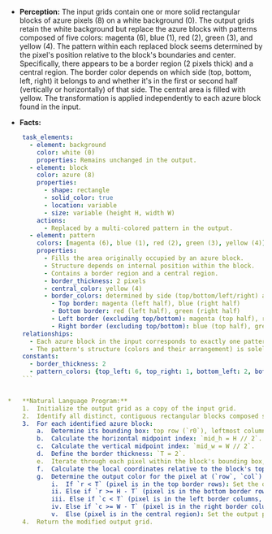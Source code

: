 *   **Perception:** The input grids contain one or more solid rectangular blocks of azure pixels (8) on a white background (0). The output grids retain the white background but replace the azure blocks with patterns composed of five colors: magenta (6), blue (1), red (2), green (3), and yellow (4). The pattern within each replaced block seems determined by the pixel's position relative to the block's boundaries and center. Specifically, there appears to be a border region (2 pixels thick) and a central region. The border color depends on which side (top, bottom, left, right) it belongs to and whether it's in the first or second half (vertically or horizontally) of that side. The central area is filled with yellow. The transformation is applied independently to each azure block found in the input.

*   **Facts:**
    
```yaml
    task_elements:
      - element: background
        color: white (0)
        properties: Remains unchanged in the output.
      - element: block
        color: azure (8)
        properties:
          - shape: rectangle
          - solid_color: true
          - location: variable
          - size: variable (height H, width W)
        actions:
          - Replaced by a multi-colored pattern in the output.
      - element: pattern
        colors: [magenta (6), blue (1), red (2), green (3), yellow (4)]
        properties:
          - Fills the area originally occupied by an azure block.
          - Structure depends on internal position within the block.
          - Contains a border region and a central region.
          - border_thickness: 2 pixels
          - central_color: yellow (4)
          - border_colors: determined by side (top/bottom/left/right) and position relative to block midpoints (H//2, W//2).
            - Top border: magenta (left half), blue (right half)
            - Bottom border: red (left half), green (right half)
            - Left border (excluding top/bottom): magenta (top half), red (bottom half)
            - Right border (excluding top/bottom): blue (top half), green (bottom half)
    relationships:
      - Each azure block in the input corresponds to exactly one patterned block in the output, occupying the same bounding box.
      - The pattern's structure (colors and their arrangement) is solely determined by the dimensions (H, W) of the original azure block and the relative coordinates within it.
    constants:
      - border_thickness: 2
      - pattern_colors: {top_left: 6, top_right: 1, bottom_left: 2, bottom_right: 3, center: 4}
    ```


*   **Natural Language Program:**
    1.  Initialize the output grid as a copy of the input grid.
    2.  Identify all distinct, contiguous rectangular blocks composed solely of azure pixels (8).
    3.  For each identified azure block:
        a.  Determine its bounding box: top row (`r0`), leftmost column (`c0`), height (`H`), and width (`W`).
        b.  Calculate the horizontal midpoint index: `mid_h = H // 2`.
        c.  Calculate the vertical midpoint index: `mid_w = W // 2`.
        d.  Define the border thickness: `T = 2`.
        e.  Iterate through each pixel within the block's bounding box, using global coordinates (`row`, `col`) where `r0 <= row < r0 + H` and `c0 <= col < c0 + W`.
        f.  Calculate the local coordinates relative to the block's top-left corner: `r = row - r0`, `c = col - c0`.
        g.  Determine the output color for the pixel at (`row`, `col`) based on its local coordinates (`r`, `c`):
            i.  If `r < T` (pixel is in the top border rows): Set the output pixel color to magenta (6) if `c < mid_w`, otherwise set it to blue (1).
            ii. Else if `r >= H - T` (pixel is in the bottom border rows): Set the output pixel color to red (2) if `c < mid_w`, otherwise set it to green (3).
            iii. Else if `c < T` (pixel is in the left border columns, excluding already handled top/bottom border rows): Set the output pixel color to magenta (6) if `r < mid_h`, otherwise set it to red (2).
            iv. Else if `c >= W - T` (pixel is in the right border columns, excluding already handled top/bottom border rows): Set the output pixel color to blue (1) if `r < mid_h`, otherwise set it to green (3).
            v.  Else (pixel is in the central region): Set the output pixel color to yellow (4).
    4.  Return the modified output grid.